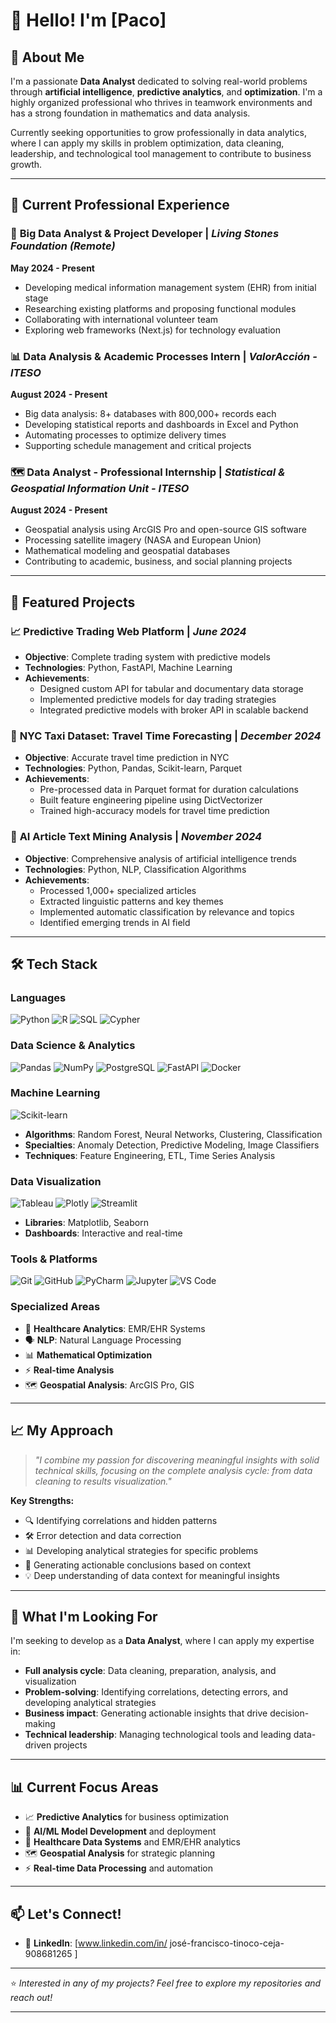 # 👋 Hello! I'm [Paco]

## 🎯 About Me

I'm a passionate **Data Analyst** dedicated to solving real-world problems through **artificial intelligence**, **predictive analytics**, and **optimization**. I'm a highly organized professional who thrives in teamwork environments and has a strong foundation in mathematics and data analysis.

Currently seeking opportunities to grow professionally in data analytics, where I can apply my skills in problem optimization, data cleaning, leadership, and technological tool management to contribute to business growth.

---

## 💼 Current Professional Experience

### 🏥 **Big Data Analyst & Project Developer** | *Living Stones Foundation (Remote)*
**May 2024 - Present**
- Developing medical information management system (EHR) from initial stage
- Researching existing platforms and proposing functional modules
- Collaborating with international volunteer team
- Exploring web frameworks (Next.js) for technology evaluation

### 📊 **Data Analysis & Academic Processes Intern** | *ValorAcción - ITESO*
**August 2024 - Present**
- Big data analysis: 8+ databases with 800,000+ records each
- Developing statistical reports and dashboards in Excel and Python
- Automating processes to optimize delivery times
- Supporting schedule management and critical projects

### 🗺️ **Data Analyst - Professional Internship** | *Statistical & Geospatial Information Unit - ITESO*
**August 2024 - Present**
- Geospatial analysis using ArcGIS Pro and open-source GIS software
- Processing satellite imagery (NASA and European Union)
- Mathematical modeling and geospatial databases
- Contributing to academic, business, and social planning projects

---

## 🚀 Featured Projects

### 📈 **Predictive Trading Web Platform** | *June 2024*
- **Objective**: Complete trading system with predictive models
- **Technologies**: Python, FastAPI, Machine Learning
- **Achievements**:
  - Designed custom API for tabular and documentary data storage
  - Implemented predictive models for day trading strategies
  - Integrated predictive models with broker API in scalable backend

### 🚕 **NYC Taxi Dataset: Travel Time Forecasting** | *December 2024*
- **Objective**: Accurate travel time prediction in NYC
- **Technologies**: Python, Pandas, Scikit-learn, Parquet
- **Achievements**:
  - Pre-processed data in Parquet format for duration calculations
  - Built feature engineering pipeline using DictVectorizer
  - Trained high-accuracy models for travel time prediction

### 📝 **AI Article Text Mining Analysis** | *November 2024*
- **Objective**: Comprehensive analysis of artificial intelligence trends
- **Technologies**: Python, NLP, Classification Algorithms
- **Achievements**:
  - Processed 1,000+ specialized articles
  - Extracted linguistic patterns and key themes
  - Implemented automatic classification by relevance and topics
  - Identified emerging trends in AI field

---

## 🛠️ Tech Stack

### **Languages**
![Python](https://img.shields.io/badge/-Python-3776AB?style=flat-square&logo=Python&logoColor=white)
![R](https://img.shields.io/badge/-R-276DC3?style=flat-square&logo=r&logoColor=white)
![SQL](https://img.shields.io/badge/-SQL-4479A1?style=flat-square&logo=mysql&logoColor=white)
![Cypher](https://img.shields.io/badge/-Cypher-4581C3?style=flat-square&logo=neo4j&logoColor=white)

### **Data Science & Analytics**
![Pandas](https://img.shields.io/badge/-Pandas-150458?style=flat-square&logo=pandas&logoColor=white)
![NumPy](https://img.shields.io/badge/-NumPy-013243?style=flat-square&logo=numpy&logoColor=white)
![PostgreSQL](https://img.shields.io/badge/-PostgreSQL-4169E1?style=flat-square&logo=postgresql&logoColor=white)
![FastAPI](https://img.shields.io/badge/-FastAPI-009688?style=flat-square&logo=fastapi&logoColor=white)
![Docker](https://img.shields.io/badge/-Docker-2496ED?style=flat-square&logo=docker&logoColor=white)

### **Machine Learning**
![Scikit-learn](https://img.shields.io/badge/-Scikit_Learn-F7931E?style=flat-square&logo=scikit-learn&logoColor=white)
- **Algorithms**: Random Forest, Neural Networks, Clustering, Classification
- **Specialties**: Anomaly Detection, Predictive Modeling, Image Classifiers
- **Techniques**: Feature Engineering, ETL, Time Series Analysis

### **Data Visualization**
![Tableau](https://img.shields.io/badge/-Tableau-E97627?style=flat-square&logo=tableau&logoColor=white)
![Plotly](https://img.shields.io/badge/-Plotly-3F4F75?style=flat-square&logo=plotly&logoColor=white)
![Streamlit](https://img.shields.io/badge/-Streamlit-FF4B4B?style=flat-square&logo=streamlit&logoColor=white)
- **Libraries**: Matplotlib, Seaborn
- **Dashboards**: Interactive and real-time

### **Tools & Platforms**
![Git](https://img.shields.io/badge/-Git-F05032?style=flat-square&logo=git&logoColor=white)
![GitHub](https://img.shields.io/badge/-GitHub-181717?style=flat-square&logo=github&logoColor=white)
![PyCharm](https://img.shields.io/badge/-PyCharm-000000?style=flat-square&logo=pycharm&logoColor=white)
![Jupyter](https://img.shields.io/badge/-Jupyter-F37626?style=flat-square&logo=jupyter&logoColor=white)
![VS Code](https://img.shields.io/badge/-VS%20Code-007ACC?style=flat-square&logo=visual-studio-code&logoColor=white)

### **Specialized Areas**
- 🏥 **Healthcare Analytics**: EMR/EHR Systems
- 🗣️ **NLP**: Natural Language Processing
- 📊 **Mathematical Optimization**
- ⚡ **Real-time Analysis**
- 🗺️ **Geospatial Analysis**: ArcGIS Pro, GIS

---

## 📈 My Approach

> *"I combine my passion for discovering meaningful insights with solid technical skills, focusing on the complete analysis cycle: from data cleaning to results visualization."*

**Key Strengths:**
- 🔍 Identifying correlations and hidden patterns
- 🛠️ Error detection and data correction
- 📊 Developing analytical strategies for specific problems
- 🎯 Generating actionable conclusions based on context
- 💡 Deep understanding of data context for meaningful insights

---

## 🎯 What I'm Looking For

I'm seeking to develop as a **Data Analyst**, where I can apply my expertise in:
- **Full analysis cycle**: Data cleaning, preparation, analysis, and visualization
- **Problem-solving**: Identifying correlations, detecting errors, and developing analytical strategies
- **Business impact**: Generating actionable insights that drive decision-making
- **Technical leadership**: Managing technological tools and leading data-driven projects

---

## 📊 Current Focus Areas

- 📈 **Predictive Analytics** for business optimization
- 🤖 **AI/ML Model Development** and deployment
- 🏥 **Healthcare Data Systems** and EMR/EHR analytics
- 🗺️ **Geospatial Analysis** for strategic planning
- ⚡ **Real-time Data Processing** and automation

---

## 📫 Let's Connect!

- 💼 **LinkedIn**: [www.linkedin.com/in/
josé-francisco-tinoco-ceja-908681265
]

---

⭐ *Interested in any of my projects? Feel free to explore my repositories and reach out!*

---

<div align="center">


</div>

